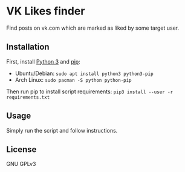 # VK Likes finder

Find posts on vk.com which are marked as liked by some target user.

## Installation

First, install [Python 3](https://www.python.org/downloads/) and [pip](https://pip.pypa.io/en/stable/installing/):

- Ubuntu/Debian: `sudo apt install python3 python3-pip`
- Arch Linux: `sudo pacman -S python python-pip`

Then run pip to install script requirements: `pip3 install --user -r requirements.txt`

## Usage

Simply run the script and follow instructions.

## License

GNU GPLv3
